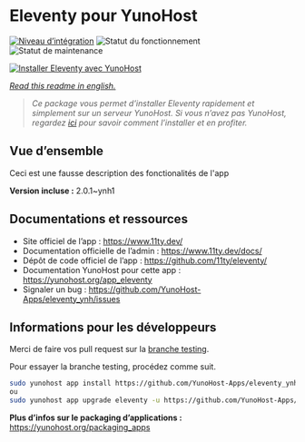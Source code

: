 <!--
N.B.: This README was automatically generated by https://github.com/YunoHost/apps/tree/master/tools/README-generator
It shall NOT be edited by hand.
-->

# Eleventy pour YunoHost

[![Niveau d’intégration](https://dash.yunohost.org/integration/eleventy.svg)](https://dash.yunohost.org/appci/app/eleventy) ![Statut du fonctionnement](https://ci-apps.yunohost.org/ci/badges/eleventy.status.svg) ![Statut de maintenance](https://ci-apps.yunohost.org/ci/badges/eleventy.maintain.svg)

[![Installer Eleventy avec YunoHost](https://install-app.yunohost.org/install-with-yunohost.svg)](https://install-app.yunohost.org/?app=eleventy)

*[Read this readme in english.](./README.md)*

> *Ce package vous permet d’installer Eleventy rapidement et simplement sur un serveur YunoHost.
Si vous n’avez pas YunoHost, regardez [ici](https://yunohost.org/#/install) pour savoir comment l’installer et en profiter.*

## Vue d’ensemble

Ceci est une fausse description des fonctionalités de l'app


**Version incluse :** 2.0.1~ynh1
## Documentations et ressources

* Site officiel de l’app : <https://www.11ty.dev/>
* Documentation officielle de l’admin : <https://www.11ty.dev/docs/>
* Dépôt de code officiel de l’app : <https://github.com/11ty/eleventy/>
* Documentation YunoHost pour cette app : <https://yunohost.org/app_eleventy>
* Signaler un bug : <https://github.com/YunoHost-Apps/eleventy_ynh/issues>

## Informations pour les développeurs

Merci de faire vos pull request sur la [branche testing](https://github.com/YunoHost-Apps/eleventy_ynh/tree/testing).

Pour essayer la branche testing, procédez comme suit.

``` bash
sudo yunohost app install https://github.com/YunoHost-Apps/eleventy_ynh/tree/testing --debug
ou
sudo yunohost app upgrade eleventy -u https://github.com/YunoHost-Apps/eleventy_ynh/tree/testing --debug
```

**Plus d’infos sur le packaging d’applications :** <https://yunohost.org/packaging_apps>